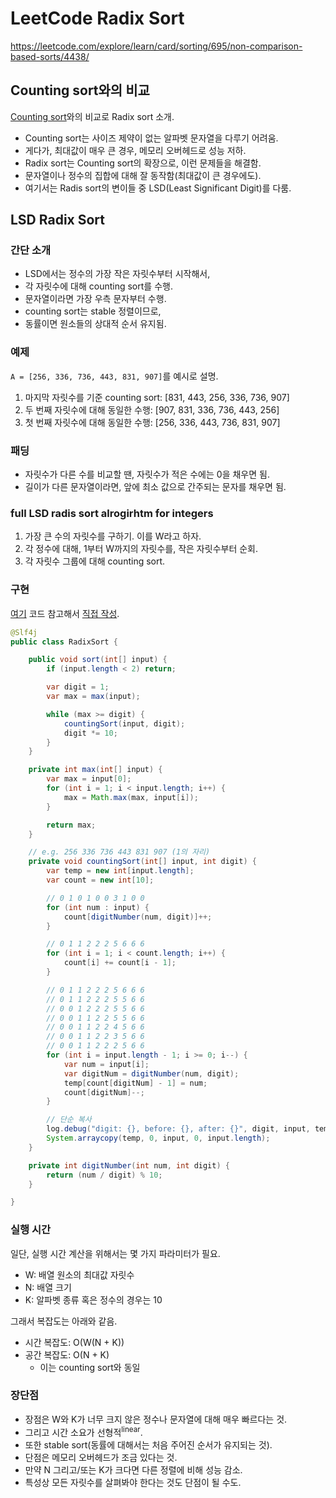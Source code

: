 
# LeetCode Radix Sort

https://leetcode.com/explore/learn/card/sorting/695/non-comparison-based-sorts/4438/

## Counting sort와의 비교

[Counting sort](https://leetcode.com/explore/learn/card/sorting/695/non-comparison-based-sorts/4437/)와의 비교로 Radix sort 소개.

- Counting sort는 사이즈 제약이 없는 알파벳 문자열을 다루기 어려움.
- 게다가, 최대값이 매우 큰 경우, 메모리 오버헤드로 성능 저하.
- Radix sort는 Counting sort의 확장으로, 이런 문제들을 해결함.
- 문자열이나 정수의 집합에 대해 잘 동작함(최대값이 큰 경우에도).
- 여기서는 Radis sort의 변이들 중 LSD(Least Significant Digit)를 다룸.

## LSD Radix Sort

### 간단 소개

- LSD에서는 정수의 가장 작은 자릿수부터 시작해서,
- 각 자릿수에 대해 counting sort를 수행.
- 문자열이라면 가장 우측 문자부터 수행.
- counting sort는 stable 정렬이므로,
- 동률이면 원소들의 상대적 순서 유지됨.

### 예제

`A = [256, 336, 736, 443, 831, 907]`를 예시로 설명.

1. 마지막 자릿수를 기준 counting sort: [831, 443, 256, 336, 736, 907]
2. 두 번째 자릿수에 대해 동일한 수행: [907, 831, 336, 736, 443, 256]
3. 첫 번째 자릿수에 대해 동일한 수행: [256, 336, 443, 736, 831, 907]

### 패딩

- 자릿수가 다른 수를 비교할 땐, 자릿수가 적은 수에는 0을 채우면 됨.
- 길이가 다른 문자열이라면, 앞에 최소 값으로 간주되는 문자를 채우면 됨.

### full LSD radis sort alrogirhtm for integers

1. 가장 큰 수의 자릿수를 구하기. 이를 W라고 하자.
2. 각 정수에 대해, 1부터 W까지의 자릿수를, 작은 자릿수부터 순회.
3. 각 자릿수 그룹에 대해 counting sort.

### 구현

[여기](https://www.geeksforgeeks.org/radix-sort/) 코드 참고해서 [직접 작성](https://github.com/codehumane/algorithm/commit/727e7e7a744e2d6257646f6e725aa3c576de1176).

```java
@Slf4j
public class RadixSort {

    public void sort(int[] input) {
        if (input.length < 2) return;

        var digit = 1;
        var max = max(input);

        while (max >= digit) {
            countingSort(input, digit);
            digit *= 10;
        }
    }

    private int max(int[] input) {
        var max = input[0];
        for (int i = 1; i < input.length; i++) {
            max = Math.max(max, input[i]);
        }

        return max;
    }

    // e.g. 256 336 736 443 831 907 (1의 자리)
    private void countingSort(int[] input, int digit) {
        var temp = new int[input.length];
        var count = new int[10];

        // 0 1 0 1 0 0 3 1 0 0
        for (int num : input) {
            count[digitNumber(num, digit)]++;
        }

        // 0 1 1 2 2 2 5 6 6 6
        for (int i = 1; i < count.length; i++) {
            count[i] += count[i - 1];
        }

        // 0 1 1 2 2 2 5 6 6 6
        // 0 1 1 2 2 2 5 5 6 6
        // 0 0 1 2 2 2 5 5 6 6
        // 0 0 1 1 2 2 5 5 6 6
        // 0 0 1 1 2 2 4 5 6 6
        // 0 0 1 1 2 2 3 5 6 6
        // 0 0 1 1 2 2 2 5 6 6
        for (int i = input.length - 1; i >= 0; i--) {
            var num = input[i];
            var digitNum = digitNumber(num, digit);
            temp[count[digitNum] - 1] = num;
            count[digitNum]--;
        }

        // 단순 복사
        log.debug("digit: {}, before: {}, after: {}", digit, input, temp);
        System.arraycopy(temp, 0, input, 0, input.length);
    }

    private int digitNumber(int num, int digit) {
        return (num / digit) % 10;
    }

}
```

### 실행 시간

일단, 실행 시간 계산을 위해서는 몇 가지 파라미터가 필요.

- W: 배열 원소의 최대값 자릿수
- N: 배열 크기
- K: 알파벳 종류 혹은 정수의 경우는 10

그래서 복잡도는 아래와 같음.

- 시간 복잡도: O(W(N + K))
- 공간 복잡도: O(N + K)
    - 이는 counting sort와 동일

### 장단점

- 장점은 W와 K가 너무 크지 않은 정수나 문자열에 대해 매우 빠르다는 것.
- 그리고 시간 소요가 선형적<sup>linear</sup>.
- 또한 stable sort(동률에 대해서는 처음 주어진 순서가 유지되는 것). 
- 단점은 메모리 오버헤드가 조금 있다는 것.
- 만약 N 그리고/또는 K가 크다면 다른 정렬에 비해 성능 감소.
- 특성상 모든 자릿수를 살펴봐야 한다는 것도 단점이 될 수도.

